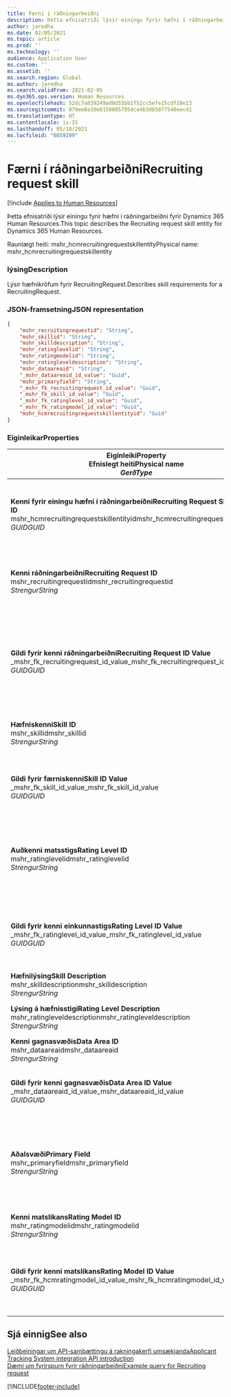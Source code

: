 ```yaml
---
title: Færni í ráðningarbeiðni
description: Þetta efnisatriði lýsir einingu fyrir hæfni í ráðningarbeiðni fyrir Dynamics 365 Human Resources.
author: jaredha
ms.date: 02/05/2021
ms.topic: article
ms.prod: ''
ms.technology: ''
audience: Application User
ms.custom: ''
ms.assetid: ''
ms.search.region: Global
ms.author: jaredha
ms.search.validFrom: 2021-02-05
ms.dyn365.ops.version: Human Resources
ms.openlocfilehash: 52dc7a839249ad8d55bb1f52cc5efe15cdf18e13
ms.sourcegitcommit: 879ee8a10e6158885795dce4b3db5077540eec41
ms.translationtype: HT
ms.contentlocale: is-IS
ms.lasthandoff: 05/18/2021
ms.locfileid: "6059209"
---
```

# <a name="recruiting-request-skill"></a><span data-ttu-id="42979-103">Færni í ráðningarbeiðni</span><span class="sxs-lookup"><span data-stu-id="42979-103">Recruiting request skill</span></span>

[!include [Applies to Human Resources](../includes/applies-to-hr.md)]

<span data-ttu-id="42979-104">Þetta efnisatriði lýsir einingu fyrir hæfni í ráðningarbeiðni fyrir Dynamics 365 Human Resources.</span><span class="sxs-lookup"><span data-stu-id="42979-104">This topic describes the Recruiting request skill entity for Dynamics 365 Human Resources.</span></span>

<span data-ttu-id="42979-105">Raunlægt heiti: mshr_hcmrecruitingrequestskillentity</span><span class="sxs-lookup"><span data-stu-id="42979-105">Physical name: mshr_hcmrecruitingrequestskillentity</span></span>

### <a name="description"></a><span data-ttu-id="42979-106">lýsing</span><span class="sxs-lookup"><span data-stu-id="42979-106">Description</span></span>

<span data-ttu-id="42979-107">Lýsir hæfnikröfum fyrir RecruitingRequest.</span><span class="sxs-lookup"><span data-stu-id="42979-107">Describes skill requirements for a RecruitingRequest.</span></span>

### <a name="json-representation"></a><span data-ttu-id="42979-108">JSON-framsetning</span><span class="sxs-lookup"><span data-stu-id="42979-108">JSON representation</span></span>

```json
{
    "mshr_recruitingrequestid": "String",
    "mshr_skillid": "String",
    "mshr_skilldescription": "String",
    "mshr_ratinglevelid": "String",
    "mshr_ratingmodelid": "String",
    "mshr_ratingleveldescription": "String",
    "mshr_dataareaid": "String",
    "_mshr_dataareaid_id_value": "Guid",
    "mshr_primaryfield": "String",
    "_mshr_fk_recruitingrequest_id_value": "Guid",
    "_mshr_fk_skill_id_value": "Guid",
    "_mshr_fk_ratinglevel_id_value": "Guid",
    "_mshr_fk_ratingmodel_id_value": "Guid",
    "mshr_hcmrecruitingrequestskillentityid": "Guid"
}
```

### <a name="properties"></a><span data-ttu-id="42979-109">Eiginleikar</span><span class="sxs-lookup"><span data-stu-id="42979-109">Properties</span></span>

| <span data-ttu-id="42979-110">Eiginleiki</span><span class="sxs-lookup"><span data-stu-id="42979-110">Property</span></span><br><span data-ttu-id="42979-111">**Efnislegt heiti**</span><span class="sxs-lookup"><span data-stu-id="42979-111">**Physical name**</span></span><br><span data-ttu-id="42979-112">**_Gerð_**</span><span class="sxs-lookup"><span data-stu-id="42979-112">**_Type_**</span></span> | <span data-ttu-id="42979-113">Nota</span><span class="sxs-lookup"><span data-stu-id="42979-113">Use</span></span> | <span data-ttu-id="42979-114">lýsing</span><span class="sxs-lookup"><span data-stu-id="42979-114">Description</span></span> |
| --- | --- | --- |
| <span data-ttu-id="42979-115">**Kenni fyrir einingu hæfni í ráðningarbeiðni**</span><span class="sxs-lookup"><span data-stu-id="42979-115">**Recruiting Request Skill Entity ID**</span></span><br><span data-ttu-id="42979-116">mshr_hcmrecruitingrequestskillentityid</span><span class="sxs-lookup"><span data-stu-id="42979-116">mshr_hcmrecruitingrequestskillentityid</span></span><br><span data-ttu-id="42979-117">*GUID*</span><span class="sxs-lookup"><span data-stu-id="42979-117">*GUID*</span></span> | <span data-ttu-id="42979-118">Lesa eingöngu</span><span class="sxs-lookup"><span data-stu-id="42979-118">Read-only</span></span><br><span data-ttu-id="42979-119">Krafa</span><span class="sxs-lookup"><span data-stu-id="42979-119">Required</span></span> | <span data-ttu-id="42979-120">Einkvæmt kerfismyndað kenni fyrir færsluna **Hæfni í ráðningarbeiðni**.</span><span class="sxs-lookup"><span data-stu-id="42979-120">System-generated unique identifier for the **Recruiting Request Skill** record.</span></span> |
| <span data-ttu-id="42979-121">**Kenni ráðningarbeiðni**</span><span class="sxs-lookup"><span data-stu-id="42979-121">**Recruiting Request ID**</span></span><br><span data-ttu-id="42979-122">mshr_recruitingrequestid</span><span class="sxs-lookup"><span data-stu-id="42979-122">mshr_recruitingrequestid</span></span><br><span data-ttu-id="42979-123">*Strengur*</span><span class="sxs-lookup"><span data-stu-id="42979-123">*String*</span></span> | <span data-ttu-id="42979-124">Einskrifanlegt</span><span class="sxs-lookup"><span data-stu-id="42979-124">Write-once</span></span><br><span data-ttu-id="42979-125">Krafa</span><span class="sxs-lookup"><span data-stu-id="42979-125">Required</span></span> | <span data-ttu-id="42979-126">Einkvæmt lesanlegt kenni tengdrar ráðningarbeiðni.</span><span class="sxs-lookup"><span data-stu-id="42979-126">The user-readable unique identifier of the associated recruiting request.</span></span> |
| <span data-ttu-id="42979-127">**Gildi fyrir kenni ráðningarbeiðni**</span><span class="sxs-lookup"><span data-stu-id="42979-127">**Recruiting Request ID Value**</span></span><br><span data-ttu-id="42979-128">_mshr_fk_recruitingrequest_id_value</span><span class="sxs-lookup"><span data-stu-id="42979-128">_mshr_fk_recruitingrequest_id_value</span></span><br><span data-ttu-id="42979-129">*GUID*</span><span class="sxs-lookup"><span data-stu-id="42979-129">*GUID*</span></span> | <span data-ttu-id="42979-130">Lesa eingöngu</span><span class="sxs-lookup"><span data-stu-id="42979-130">Read-only</span></span><br><span data-ttu-id="42979-131">Krafa</span><span class="sxs-lookup"><span data-stu-id="42979-131">Required</span></span><br> <span data-ttu-id="42979-132">Framandlykill: mshr_hcmrecruitingrequestentityid of mshr_hcmrecruitingrequestentity eining</span><span class="sxs-lookup"><span data-stu-id="42979-132">Foreign key: mshr_hcmrecruitingrequestentityid of mshr_hcmrecruitingrequestentity entity</span></span> | <span data-ttu-id="42979-133">Einkvæmt kerfismyndað kenni tengdrar ráðningarbeiðni.</span><span class="sxs-lookup"><span data-stu-id="42979-133">System-generated unique identifier of the associated recruiting request.</span></span> |
| <span data-ttu-id="42979-134">**Hæfniskenni**</span><span class="sxs-lookup"><span data-stu-id="42979-134">**Skill ID**</span></span><br><span data-ttu-id="42979-135">mshr_skillid</span><span class="sxs-lookup"><span data-stu-id="42979-135">mshr_skillid</span></span><br><span data-ttu-id="42979-136">*Strengur*</span><span class="sxs-lookup"><span data-stu-id="42979-136">*String*</span></span><br> | <span data-ttu-id="42979-137">Einskrifanlegt</span><span class="sxs-lookup"><span data-stu-id="42979-137">Write-once</span></span><br><span data-ttu-id="42979-138">Krafa</span><span class="sxs-lookup"><span data-stu-id="42979-138">Required</span></span> | <span data-ttu-id="42979-139">Einkvæmt lesanlegt kenni áskilinnar hæfni.</span><span class="sxs-lookup"><span data-stu-id="42979-139">The user-readable unique identifier of the required skill.</span></span> |
| <span data-ttu-id="42979-140">**Gildi fyrir færniskenni**</span><span class="sxs-lookup"><span data-stu-id="42979-140">**Skill ID Value**</span></span><br><span data-ttu-id="42979-141">_mshr_fk_skill_id_value</span><span class="sxs-lookup"><span data-stu-id="42979-141">_mshr_fk_skill_id_value</span></span><br><span data-ttu-id="42979-142">*GUID*</span><span class="sxs-lookup"><span data-stu-id="42979-142">*GUID*</span></span> | <span data-ttu-id="42979-143">Lesa eingöngu</span><span class="sxs-lookup"><span data-stu-id="42979-143">Read-only</span></span><br><span data-ttu-id="42979-144">Krafa</span><span class="sxs-lookup"><span data-stu-id="42979-144">Required</span></span><br><span data-ttu-id="42979-145">Framandlykill: mshr_hcmskillentityid of mshr_hcmskillentity eining</span><span class="sxs-lookup"><span data-stu-id="42979-145">Foreign key: mshr_hcmskillentityid of mshr_hcmskillentity entity</span></span> | <span data-ttu-id="42979-146">Einkvæmt kerfismyndað kenni áskildrar hæfni.</span><span class="sxs-lookup"><span data-stu-id="42979-146">System-generated unique identifier of the required skill.</span></span> |
| <span data-ttu-id="42979-147">**Auðkenni matsstigs**</span><span class="sxs-lookup"><span data-stu-id="42979-147">**Rating Level ID**</span></span><br><span data-ttu-id="42979-148">mshr_ratinglevelid</span><span class="sxs-lookup"><span data-stu-id="42979-148">mshr_ratinglevelid</span></span><br><span data-ttu-id="42979-149">*Strengur*</span><span class="sxs-lookup"><span data-stu-id="42979-149">*String*</span></span> | <span data-ttu-id="42979-150">Einskrifanlegt</span><span class="sxs-lookup"><span data-stu-id="42979-150">Write-once</span></span><br><span data-ttu-id="42979-151">Valfrjálst</span><span class="sxs-lookup"><span data-stu-id="42979-151">Optional</span></span> | <span data-ttu-id="42979-152">Áskilið stiggildi hæfni sem er valið fyrir starfið byggt á matslíkaninu sem úthlutað er á hæfnina.</span><span class="sxs-lookup"><span data-stu-id="42979-152">The required skill level value selected for the job, based on the rating model assigned to the skill.</span></span> |
| <span data-ttu-id="42979-153">**Gildi fyrir kenni einkunnastigs**</span><span class="sxs-lookup"><span data-stu-id="42979-153">**Rating Level ID Value**</span></span><br><span data-ttu-id="42979-154">_mshr_fk_ratinglevel_id_value</span><span class="sxs-lookup"><span data-stu-id="42979-154">_mshr_fk_ratinglevel_id_value</span></span><br><span data-ttu-id="42979-155">*GUID*</span><span class="sxs-lookup"><span data-stu-id="42979-155">*GUID*</span></span> | <span data-ttu-id="42979-156">Lesa eingöngu</span><span class="sxs-lookup"><span data-stu-id="42979-156">Read-only</span></span><br><span data-ttu-id="42979-157">Valfrjálst</span><span class="sxs-lookup"><span data-stu-id="42979-157">Optional</span></span><br><span data-ttu-id="42979-158">Framandlykill: mshr_hcmratinglevelentityid of mshr_hcmratinglevelentity eining</span><span class="sxs-lookup"><span data-stu-id="42979-158">Foreign key: mshr_hcmratinglevelentityid of mshr_hcmratinglevelentity entity</span></span> | <span data-ttu-id="42979-159">Einkvæmt kerfismyndað kenni fyrir stigið.</span><span class="sxs-lookup"><span data-stu-id="42979-159">System-generated unique identifier for the level.</span></span> |
| <span data-ttu-id="42979-160">**Hæfnilýsing**</span><span class="sxs-lookup"><span data-stu-id="42979-160">**Skill Description**</span></span><br><span data-ttu-id="42979-161">mshr_skilldescription</span><span class="sxs-lookup"><span data-stu-id="42979-161">mshr_skilldescription</span></span><br><span data-ttu-id="42979-162">*Strengur*</span><span class="sxs-lookup"><span data-stu-id="42979-162">*String*</span></span> | <span data-ttu-id="42979-163">Lesa eingöngu</span><span class="sxs-lookup"><span data-stu-id="42979-163">Read-only</span></span><br><span data-ttu-id="42979-164">Krafa</span><span class="sxs-lookup"><span data-stu-id="42979-164">Required</span></span> | <span data-ttu-id="42979-165">Hæfnislýsing.</span><span class="sxs-lookup"><span data-stu-id="42979-165">The skill description.</span></span> |
| <span data-ttu-id="42979-166">**Lýsing á hæfnisstigi**</span><span class="sxs-lookup"><span data-stu-id="42979-166">**Rating Level Description**</span></span><br><span data-ttu-id="42979-167">mshr_ratingleveldescription</span><span class="sxs-lookup"><span data-stu-id="42979-167">mshr_ratingleveldescription</span></span><br><span data-ttu-id="42979-168">*Strengur*</span><span class="sxs-lookup"><span data-stu-id="42979-168">*String*</span></span> | <span data-ttu-id="42979-169">Lesa eingöngu</span><span class="sxs-lookup"><span data-stu-id="42979-169">Read-only</span></span><br><span data-ttu-id="42979-170">Valfrjálst</span><span class="sxs-lookup"><span data-stu-id="42979-170">Optional</span></span> | <span data-ttu-id="42979-171">Lýsing á völdu hæfnisstigi.</span><span class="sxs-lookup"><span data-stu-id="42979-171">The description of the selected skill level.</span></span> |
| <span data-ttu-id="42979-172">**Kenni gagnasvæðis**</span><span class="sxs-lookup"><span data-stu-id="42979-172">**Data Area ID**</span></span><br><span data-ttu-id="42979-173">mshr_dataareaid</span><span class="sxs-lookup"><span data-stu-id="42979-173">mshr_dataareaid</span></span><br><span data-ttu-id="42979-174">*Strengur*</span><span class="sxs-lookup"><span data-stu-id="42979-174">*String*</span></span> | <span data-ttu-id="42979-175">Lesa/skrifa</span><span class="sxs-lookup"><span data-stu-id="42979-175">Read/write</span></span><br><span data-ttu-id="42979-176">Valfrjálst</span><span class="sxs-lookup"><span data-stu-id="42979-176">Optional</span></span> | <span data-ttu-id="42979-177">Tilgreinir lögaðilann (fyrirtækið).</span><span class="sxs-lookup"><span data-stu-id="42979-177">Specifies the legal entity (company).</span></span> |
| <span data-ttu-id="42979-178">**Gildi fyrir kenni gagnasvæðis**</span><span class="sxs-lookup"><span data-stu-id="42979-178">**Data Area ID Value**</span></span><br><span data-ttu-id="42979-179">_mshr_dataareaid_id_value</span><span class="sxs-lookup"><span data-stu-id="42979-179">_mshr_dataareaid_id_value</span></span><br><span data-ttu-id="42979-180">*GUID*</span><span class="sxs-lookup"><span data-stu-id="42979-180">*GUID*</span></span> | <span data-ttu-id="42979-181">Lesa eingöngu</span><span class="sxs-lookup"><span data-stu-id="42979-181">Read-only</span></span><br><span data-ttu-id="42979-182">Valfrjálst</span><span class="sxs-lookup"><span data-stu-id="42979-182">Optional</span></span><br><span data-ttu-id="42979-183">Framandlykill: cdm_companyid of cdm_company entity</span><span class="sxs-lookup"><span data-stu-id="42979-183">Foreign key: cdm_companyid of cdm_company entity</span></span> | <span data-ttu-id="42979-184">Kerfismyndað GUID-gildi sem tilgreinir lögaðilann (fyrirtækið).</span><span class="sxs-lookup"><span data-stu-id="42979-184">System-generated GUID value identifying the legal entity (company).</span></span> |
| <span data-ttu-id="42979-185">**Aðalsvæði**</span><span class="sxs-lookup"><span data-stu-id="42979-185">**Primary Field**</span></span><br><span data-ttu-id="42979-186">mshr_primaryfield</span><span class="sxs-lookup"><span data-stu-id="42979-186">mshr_primaryfield</span></span><br><span data-ttu-id="42979-187">*Strengur*</span><span class="sxs-lookup"><span data-stu-id="42979-187">*String*</span></span> | <span data-ttu-id="42979-188">Lesa eingöngu</span><span class="sxs-lookup"><span data-stu-id="42979-188">Read-only</span></span><br><span data-ttu-id="42979-189">Krafa</span><span class="sxs-lookup"><span data-stu-id="42979-189">Required</span></span> | <span data-ttu-id="42979-190">Samsetning á gildi ráðningarbeiðni og kenni hæfni sem önnur aðferð til að auðkenna færsluna.</span><span class="sxs-lookup"><span data-stu-id="42979-190">Concatenation of Recruiting Request value and Skill ID as another method to uniquely identify the record.</span></span> |
| <span data-ttu-id="42979-191">**Kenni matslíkans**</span><span class="sxs-lookup"><span data-stu-id="42979-191">**Rating Model ID**</span></span><br><span data-ttu-id="42979-192">mshr_ratingmodelid</span><span class="sxs-lookup"><span data-stu-id="42979-192">mshr_ratingmodelid</span></span><br><span data-ttu-id="42979-193">*Strengur*</span><span class="sxs-lookup"><span data-stu-id="42979-193">*String*</span></span> | <span data-ttu-id="42979-194">Lesa-skrifa</span><span class="sxs-lookup"><span data-stu-id="42979-194">Read-write</span></span><br><span data-ttu-id="42979-195">Krafa</span><span class="sxs-lookup"><span data-stu-id="42979-195">Required</span></span> | <span data-ttu-id="42979-196">Matslíkanið sem notað er til að meta hæfnina.</span><span class="sxs-lookup"><span data-stu-id="42979-196">The rating model used to rate the skill.</span></span> |
| <span data-ttu-id="42979-197">**Gildi fyrir kenni matslíkans**</span><span class="sxs-lookup"><span data-stu-id="42979-197">**Rating Model ID Value**</span></span><br><span data-ttu-id="42979-198">_mshr_fk_hcmratingmodel_id_value</span><span class="sxs-lookup"><span data-stu-id="42979-198">_mshr_fk_hcmratingmodel_id_value</span></span><br><span data-ttu-id="42979-199">*GUID*</span><span class="sxs-lookup"><span data-stu-id="42979-199">*GUID*</span></span> | <span data-ttu-id="42979-200">Lesa eingöngu</span><span class="sxs-lookup"><span data-stu-id="42979-200">Read-only</span></span><br><span data-ttu-id="42979-201">Krafa</span><span class="sxs-lookup"><span data-stu-id="42979-201">Required</span></span><br><span data-ttu-id="42979-202">Framandlykill: mshr_hcmratingmodelentityid of mshr_hcmratingmodelentity eining</span><span class="sxs-lookup"><span data-stu-id="42979-202">Foreign key: mshr_hcmratingmodelentityid of mshr_hcmratingmodelentity entity</span></span> | <span data-ttu-id="42979-203">Einkvæmt kerfismyndað kenni matslíkansins sem notað er til að meta hæfnina.</span><span class="sxs-lookup"><span data-stu-id="42979-203">System-generated unique identifier of the rating model used to rate the skill.</span></span> |

## <a name="see-also"></a><span data-ttu-id="42979-204">Sjá einnig</span><span class="sxs-lookup"><span data-stu-id="42979-204">See also</span></span>

[<span data-ttu-id="42979-205">Leiðbeiningar um API-samþættingu á rakningakerfi umsækjanda</span><span class="sxs-lookup"><span data-stu-id="42979-205">Applicant Tracking System integration API introduction</span></span>](hr-admin-integration-ats-api-introduction.md)<br>
[<span data-ttu-id="42979-206">Dæmi um fyrirspurn fyrir ráðningarbeiðni</span><span class="sxs-lookup"><span data-stu-id="42979-206">Example query for Recruiting request</span></span>](hr-admin-integration-ats-api-recruiting-request-example-query.md)


[!INCLUDE[footer-include](../includes/footer-banner.md)]